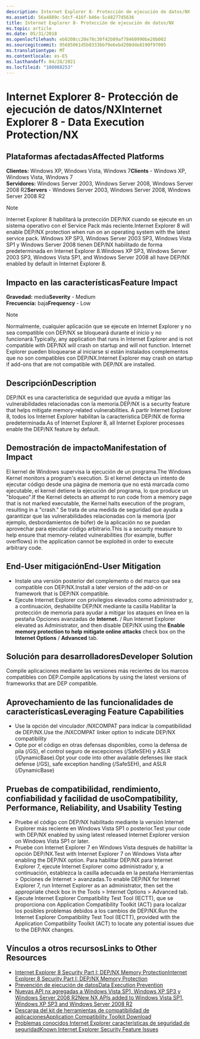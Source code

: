 ```yaml
---
description: Internet Explorer 8- Protección de ejecución de datos/NX
ms.assetid: 56a4889c-5dcf-416f-b46e-5c48277d5636
title: Internet Explorer 8- Protección de ejecución de datos/NX
ms.topic: article
ms.date: 05/31/2018
ms.openlocfilehash: eb0208cc20e78c30f42b09af78460990be20b002
ms.sourcegitcommit: 95685061d5b0333bbf9e6ebd208dde8190f97005
ms.translationtype: MT
ms.contentlocale: es-ES
ms.lasthandoff: 04/28/2021
ms.locfileid: "108088253"
---
```

# <a name="internet-explorer-8---data-execution-protectionnx"></a><span data-ttu-id="a164b-103">Internet Explorer 8- Protección de ejecución de datos/NX</span><span class="sxs-lookup"><span data-stu-id="a164b-103">Internet Explorer 8 - Data Execution Protection/NX</span></span>

## <a name="affected-platforms"></a><span data-ttu-id="a164b-104">Plataformas afectadas</span><span class="sxs-lookup"><span data-stu-id="a164b-104">Affected Platforms</span></span>

 <span data-ttu-id="a164b-105">**Clientes:** Windows XP, Windows Vista, Windows 7</span><span class="sxs-lookup"><span data-stu-id="a164b-105">**Clients** - Windows XP, Windows Vista, Windows 7</span></span>  
<span data-ttu-id="a164b-106">**Servidores:** Windows Server 2003, Windows Server 2008, Windows Server 2008 R2</span><span class="sxs-lookup"><span data-stu-id="a164b-106">**Servers** - Windows Server 2003, Windows Server 2008, Windows Server 2008 R2</span></span>  










> [!Note]  
> <span data-ttu-id="a164b-107">Internet Explorer 8 habilitará la protección DEP/NX cuando se ejecute en un sistema operativo con el Service Pack más reciente.</span><span class="sxs-lookup"><span data-stu-id="a164b-107">Internet Explorer 8 will enable DEP/NX protection when run on an operating system with the latest service pack.</span></span> <span data-ttu-id="a164b-108">Windows XP SP3, Windows Server 2003 SP3, Windows Vista SP1 y Windows Server 2008 tienen DEP/NX habilitado de forma predeterminada en Internet Explorer 8.</span><span class="sxs-lookup"><span data-stu-id="a164b-108">Windows XP SP3, Windows Server 2003 SP3, Windows Vista SP1, and Windows Server 2008 all have DEP/NX enabled by default in Internet Explorer 8.</span></span>

 

## <a name="feature-impact"></a><span data-ttu-id="a164b-109">Impacto en las características</span><span class="sxs-lookup"><span data-stu-id="a164b-109">Feature Impact</span></span>

<span data-ttu-id="a164b-110">**Gravedad:** media</span><span class="sxs-lookup"><span data-stu-id="a164b-110">**Severity** - Medium</span></span>  
<span data-ttu-id="a164b-111">**Frecuencia:** baja</span><span class="sxs-lookup"><span data-stu-id="a164b-111">**Frequency** - Low</span></span>  

> [!Note]  
> <span data-ttu-id="a164b-112">Normalmente, cualquier aplicación que se ejecute en Internet Explorer y no sea compatible con DEP/NX se bloqueará durante el inicio y no funcionará.</span><span class="sxs-lookup"><span data-stu-id="a164b-112">Typically, any application that runs in Internet Explorer and is not compatible with DEP/NX will crash on startup and will not function.</span></span> <span data-ttu-id="a164b-113">Internet Explorer pueden bloquearse al iniciarse si están instalados complementos que no son compatibles con DEP/NX.</span><span class="sxs-lookup"><span data-stu-id="a164b-113">Internet Explorer may crash on startup if add-ons that are not compatible with DEP/NX are installed.</span></span>

 

## <a name="description"></a><span data-ttu-id="a164b-114">Descripción</span><span class="sxs-lookup"><span data-stu-id="a164b-114">Description</span></span>

<span data-ttu-id="a164b-115">DEP/NX es una característica de seguridad que ayuda a mitigar las vulnerabilidades relacionadas con la memoria.</span><span class="sxs-lookup"><span data-stu-id="a164b-115">DEP/NX is a security feature that helps mitigate memory-related vulnerabilities.</span></span> <span data-ttu-id="a164b-116">A partir Internet Explorer 8, todos los Internet Explorer habilitan la característica DEP/NX de forma predeterminada.</span><span class="sxs-lookup"><span data-stu-id="a164b-116">As of Internet Explorer 8, all Internet Explorer processes enable the DEP/NX feature by default.</span></span>

## <a name="manifestation-of-impact"></a><span data-ttu-id="a164b-117">Demostración de impacto</span><span class="sxs-lookup"><span data-stu-id="a164b-117">Manifestation of Impact</span></span>

<span data-ttu-id="a164b-118">El kernel de Windows supervisa la ejecución de un programa.</span><span class="sxs-lookup"><span data-stu-id="a164b-118">The Windows Kernel monitors a program's execution.</span></span> <span data-ttu-id="a164b-119">Si el kernel detecta un intento de ejecutar código desde una página de memoria que no está marcada como ejecutable, el kernel detiene la ejecución del programa, lo que produce un "bloqueo".</span><span class="sxs-lookup"><span data-stu-id="a164b-119">If the Kernel detects an attempt to run code from a memory page that is not marked executable, the Kernel halts execution of the program, resulting in a "crash."</span></span> <span data-ttu-id="a164b-120">Se trata de una medida de seguridad que ayuda a garantizar que las vulnerabilidades relacionadas con la memoria (por ejemplo, desbordamientos de búfer) de la aplicación no se puedan aprovechar para ejecutar código arbitrario.</span><span class="sxs-lookup"><span data-stu-id="a164b-120">This is a security measure to help ensure that memory-related vulnerabilities (for example, buffer overflows) in the application cannot be exploited in order to execute arbitrary code.</span></span>

## <a name="end-user-mitigation"></a><span data-ttu-id="a164b-121">End-User mitigación</span><span class="sxs-lookup"><span data-stu-id="a164b-121">End-User Mitigation</span></span>

-   <span data-ttu-id="a164b-122">Instale una versión posterior del complemento o del marco que sea compatible con DEP/NX.</span><span class="sxs-lookup"><span data-stu-id="a164b-122">Install a later version of the add-on or framework that is DEP/NX compatible.</span></span>
-   <span data-ttu-id="a164b-123">Ejecute Internet Explorer con privilegios elevados como administrador y,  a continuación, deshabilite DEP/NX mediante la casilla Habilitar la protección de memoria para ayudar a mitigar los ataques en línea en la pestaña Opciones avanzadas de **Internet.**  /  </span><span class="sxs-lookup"><span data-stu-id="a164b-123">Run Internet Explorer elevated as Administrator, and then disable DEP/NX using the **Enable memory protection to help mitigate online attacks** check box on the **Internet Options** / **Advanced** tab.</span></span>

## <a name="developer-solution"></a><span data-ttu-id="a164b-124">Solución para desarrolladores</span><span class="sxs-lookup"><span data-stu-id="a164b-124">Developer Solution</span></span>

<span data-ttu-id="a164b-125">Compile aplicaciones mediante las versiones más recientes de los marcos compatibles con DEP.</span><span class="sxs-lookup"><span data-stu-id="a164b-125">Compile applications by using the latest versions of frameworks that are DEP compatible.</span></span>

## <a name="leveraging-feature-capabilities"></a><span data-ttu-id="a164b-126">Aprovechamiento de las funcionalidades de características</span><span class="sxs-lookup"><span data-stu-id="a164b-126">Leveraging Feature Capabilities</span></span>

-   <span data-ttu-id="a164b-127">Use la opción del vinculador /NXCOMPAT para indicar la compatibilidad de DEP/NX.</span><span class="sxs-lookup"><span data-stu-id="a164b-127">Use the /NXCOMPAT linker option to indicate DEP/NX compatibility</span></span>
-   <span data-ttu-id="a164b-128">Opte por el código en otras defensas disponibles, como la defensa de pila (/GS), el control seguro de excepciones (/SafeSEH) y ASLR (/DynamicBase).</span><span class="sxs-lookup"><span data-stu-id="a164b-128">Opt your code into other available defenses like stack defense (/GS), safe exception handling (/SafeSEH), and ASLR (/DynamicBase)</span></span>

## <a name="compatibility-performance-reliability-and-usability-testing"></a><span data-ttu-id="a164b-129">Pruebas de compatibilidad, rendimiento, confiabilidad y facilidad de uso</span><span class="sxs-lookup"><span data-stu-id="a164b-129">Compatibility, Performance, Reliability, and Usability Testing</span></span>

-   <span data-ttu-id="a164b-130">Pruebe el código con DEP/NX habilitado mediante la versión Internet Explorer más reciente en Windows Vista SP1 o posterior.</span><span class="sxs-lookup"><span data-stu-id="a164b-130">Test your code with DEP/NX enabled by using latest released Internet Explorer version on Windows Vista SP1 or later.</span></span>
-   <span data-ttu-id="a164b-131">Pruebe con Internet Explorer 7 en Windows Vista después de habilitar la opción DEP/NX.</span><span class="sxs-lookup"><span data-stu-id="a164b-131">Test with Internet Explorer 7 on Windows Vista after enabling the DEP/NX option.</span></span> <span data-ttu-id="a164b-132">Para habilitar DEP/NX para Internet Explorer 7, ejecute Internet Explorer como administrador y, a continuación, establezca la casilla adecuada en la pestaña Herramientas > Opciones de Internet > avanzadas.</span><span class="sxs-lookup"><span data-stu-id="a164b-132">To enable DEP/NX for Internet Explorer 7, run Internet Explorer as an administrator, then set the appropriate check box in the Tools > Internet Options > Advanced tab.</span></span>
-   <span data-ttu-id="a164b-133">Ejecute Internet Explorer Compatibility Test Tool (IECTT), que se proporciona con Application Compatibility Toolkit (ACT) para localizar los posibles problemas debidos a los cambios de DEP/NX.</span><span class="sxs-lookup"><span data-stu-id="a164b-133">Run the Internet Explorer Compatibility Test Tool (IECTT), provided with the Application Compatibility Toolkit (ACT) to locate any potential issues due to the DEP/NX changes.</span></span>

## <a name="links-to-other-resources"></a><span data-ttu-id="a164b-134">Vínculos a otros recursos</span><span class="sxs-lookup"><span data-stu-id="a164b-134">Links to Other Resources</span></span>

-   [<span data-ttu-id="a164b-135">Internet Explorer 8 Security Part I: DEP/NX Memory Protection</span><span class="sxs-lookup"><span data-stu-id="a164b-135">Internet Explorer 8 Security Part I: DEP/NX Memory Protection</span></span>](/archive/blogs/ie/)
-   [<span data-ttu-id="a164b-136">Prevención de ejecución de datos</span><span class="sxs-lookup"><span data-stu-id="a164b-136">Data Execution Prevention</span></span>](../memory/data-execution-prevention.md)
-   [<span data-ttu-id="a164b-137">Nuevas API nx agregadas a Windows Vista SP1, Windows XP SP3 y Windows Server 2008 R2</span><span class="sxs-lookup"><span data-stu-id="a164b-137">New NX APIs added to Windows Vista SP1, Windows XP SP3 and Windows Server 2008 R2</span></span>](/archive/blogs/michael_howard/)
-   [<span data-ttu-id="a164b-138">Descarga del kit de herramientas de compatibilidad de aplicaciones</span><span class="sxs-lookup"><span data-stu-id="a164b-138">Application Compatibility Toolkit Download</span></span>](/windows-hardware/get-started/adk-install)
-   <span data-ttu-id="a164b-139">[Problemas conocidos Internet Explorer características de seguridad de seguridad](/previous-versions/windows/it-pro/windows-7/cc722079(v=ws.10))</span><span class="sxs-lookup"><span data-stu-id="a164b-139">[Known Internet Explorer Security Feature Issues](/previous-versions/windows/it-pro/windows-7/cc722079(v=ws.10))</span></span>

 

 
